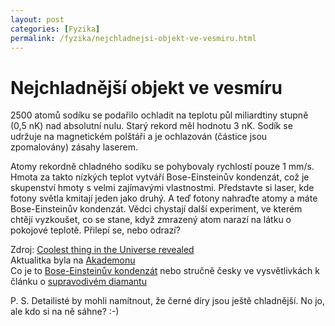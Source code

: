 ```yaml
---
layout: post
categories: [Fyzika]
permalink: /fyzika/nejchladnejsi-objekt-ve-vesmiru.html
---
```

# Nejchladnější objekt ve vesmíru

2500 atomů sodíku se podařilo ochladit na teplotu půl miliardtiny stupně (0,5 nK) nad absolutní nulu. Starý rekord měl hodnotu 3 nK. Sodík se udržuje na magnetickém polštáři a je ochlazován (částice jsou zpomalovány) zásahy laserem.

Atomy rekordně chladného sodíku se pohybovaly rychlostí pouze 1 mm/s. Hmota za takto nízkých teplot vytváří Bose-Einsteinův kondenzát, což je skupenství hmoty s velmi zajímavými vlastnostmi. Představte si laser, kde fotony světla kmitají jeden jako druhý. A teď fotony nahraďte atomy a máte Bose-Einsteinův kondenzát. Vědci chystají další experiment, ve kterém chtějí vyzkoušet, co se stane, když zmrazený atom narazí na látku o pokojové teplotě. Přilepí se, nebo odrazí?

Zdroj: [Coolest thing in the Universe revealed](http://www.newscientist.com/news/news.jsp?id=ns99994164)  
Aktualitka byla na [Akademonu](http://www.akademon.cz/)  
Co je to [Bose-Einsteinův kondenzát](http://www.wikipedia.org/wiki/Bose-Einstein_condensate) nebo stručně česky ve vysvětlivkách k článku o [supravodivém diamantu](http://www.aldebaran.cz/bulletin/2003_22_dia.html)

P. S. Detailisté by mohli namítnout, že černé díry jsou ještě chladnější. No jo, ale kdo si na ně sáhne? :-)

